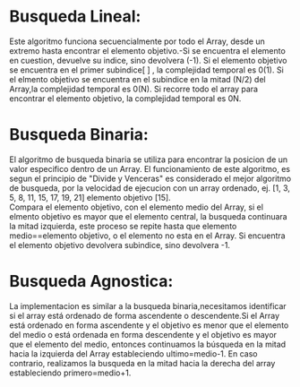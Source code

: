 # Busqueda Lineal:
Este algoritmo funciona secuencialmente por todo el Array, desde un extremo hasta encontrar el elemento objetivo.-Si se encuentra el elemento en cuestion, devuelve su indice, sino devolvera (-1).
Si el elemento objetivo se encuentra en el primer subindice[ ] , la complejidad temporal es 0(1). Si el elmento objetivo se encuentra en el subindice en la mitad (N/2) del Array,la complejidad temporal es 0(N).
Si recorre todo el array para encontrar el elemento objetivo, la complejidad temporal es 0N.
# Busqueda Binaria:
El algoritmo de busqueda binaria se utiliza para encontrar la posicion de un valor especifico dentro de un Array.
El funcionamiento de este algoritmo, es segun el principio de "Divide y Venceras" es considerado el mejor algoritmo de busqueda, por la velocidad de ejecucion
con un array ordenado, ej. [1, 3, 5, 8, 11, 15, 17, 19, 21] elemento objetivo [15].  
Compara el elemento objetivo, con el elemento medio del Array, si el elmento objetivo es mayor que el elemento central, la busqueda continuara la mitad izquierda, este proceso se repite hasta que elemento medio==elemento objetivo, o el elemento no esta en el Array. Si encuentra el elemento objetivo devolvera subindice, sino devolvera -1.

# Busqueda Agnostica:
La implementacion es similar a la busqueda binaria,necesitamos identificar si el array está ordenado de forma ascendente o descendente.Si el Array está ordenado en forma ascendente y el objetivo es menor que el elemento del medio o está ordenada en forma descendente y el objetivo es mayor que el elemento del medio, entonces continuamos la búsqueda en la mitad hacia la izquierda del Array estableciendo ultimo=medio-1.
En caso contrario, realizamos la busqueda en la mitad hacia la derecha del array estableciendo  primero=medio+1.
